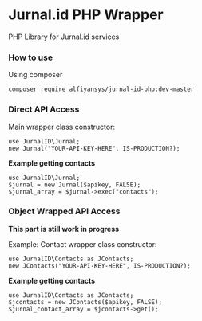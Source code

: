 # Jurnal.id PHP Wrapper
PHP Library for Jurnal.id services

### How to use
Using composer 

    composer require alfiyansys/jurnal-id-php:dev-master

### Direct API Access 
Main wrapper class constructor:

    use JurnalID\Jurnal;
    new Jurnal("YOUR-API-KEY-HERE", IS-PRODUCTION?);

**Example getting contacts**

    use JurnalID\Jurnal;
    $jurnal = new Jurnal($apikey, FALSE);
    $jurnal_array = $jurnal->exec("contacts");

### Object Wrapped API Access
**This part is still work in progress**

Example: Contact wrapper class constructor:

    use JurnalID\Contacts as JContacts;
    new JContacts("YOUR-API-KEY-HERE", IS-PRODUCTION?);

**Example getting contacts**

    use JurnalID\Contacts as JContacts;
    $jcontacts = new JContacts($apikey, FALSE);
    $jurnal_contact_array = $jcontacts->get();
